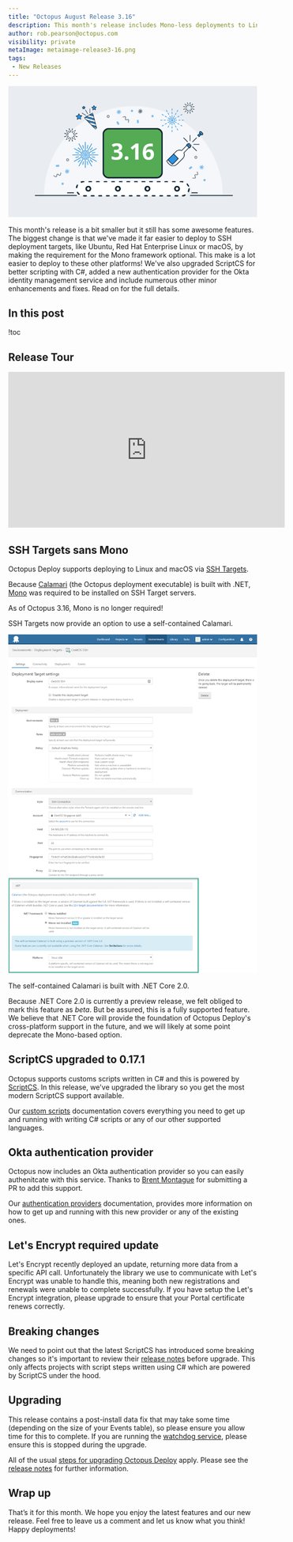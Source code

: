 ```yaml
---
title: "Octopus August Release 3.16"
description: This month's release includes Mono-less deployments to Linux and Mac, updated ScriptCS support, bug fixes and more.
author: rob.pearson@octopus.com
visibility: private
metaImage: metaimage-release3-16.png
tags:
 - New Releases
---
```


![Octopus 3.16 release announcement](blogimage-release-3-16.png)

This month's release is a bit smaller but it still has some awesome features. The biggest change is that we've made it far easier to deploy to SSH deployment targets, like Ubuntu, Red Hat Enterprise Linux or macOS, by making the requirement for the Mono framework optional. This make is a lot easier to deploy to these other platforms!  We've also upgraded ScriptCS for better scripting with C#, added a new authentication provider for the Okta identity management service and include numerous other minor enhancements and fixes. Read on for the full details.

## In this post

!toc

## Release Tour

<iframe width="560" height="315" src="https://www.youtube.com/embed/FmyE4v68MPQ" frameborder="0" allowfullscreen></iframe>

## SSH Targets sans Mono 

Octopus Deploy supports deploying to Linux and macOS via [SSH Targets](https://octopus.com/docs/deployment-targets/ssh-targets).

Because [Calamari](https://octopus.com/docs/api-and-integration/calamari) (the Octopus deployment executable) is built with .NET, [Mono](http://www.mono-project.com/) was required to be installed on SSH Target servers.

As of Octopus 3.16, Mono is no longer required!

SSH Targets now provide an option to use a self-contained Calamari.   

![SSH Target .NET Settings](ssh-mono-not-installed.png "width=500")

The self-contained Calamari is built with .NET Core 2.0.

Because .NET Core 2.0 is currently a preview release, we felt obliged to mark this feature as _beta_.  But be assured, this is a fully supported feature.  We believe that .NET Core will provide the foundation of Octopus Deploy's cross-platform support in the future, and we will likely at some point deprecate the Mono-based option. 

## ScriptCS upgraded to 0.17.1

Octopus supports customs scripts written in C# and this is powered by [ScriptCS](http://scriptcs.net/).  In this release, we've upgraded the library so you get the most modern ScriptCS support available.  

Our [custom scripts](https://octopus.com/docs/deploying-applications/custom-scripts) documentation covers everything you need to get up and running with writing C# scripts or any of our other supported languages.

## Okta authentication provider

Octopus now includes an Okta authentication provider so you can easily authenitcate with this service.  Thanks to [Brent Montague](https://github.com/brentm5) for submitting a PR to add this support.  

Our [authentication providers](https://octopus.com/docs/administration/authentication-providers) documentation, provides more information on how to get up and running with this new provider or any of the existing ones.

## Let's Encrypt required update

Let's Encrypt recently deployed an update, returning more data from a specific API call. Unfortunately the library we use to communicate with Let's Encrypt was unable to handle this, meaning both new registrations and renewals were unable to complete successfully. If you have setup the Let's Encrypt integration, please upgrade to ensure that your Portal certificate renews correctly.

## Breaking changes

We need to point out that the latest ScriptCS has introduced some breaking changes so it's important to review their [release notes](https://github.com/scriptcs/scriptcs/releases/tag/v0.17.0) before upgrade.  This only affects projects with script steps written using C# which are powered by ScriptCS under the hood.  

## Upgrading

This release contains a post-install data fix that may take some time (depending on the size of your Events table), so please ensure you allow time for this to complete. If you are running the [watchdog service](https://octopus.com/docs/administration/service-watchdog), please ensure this is stopped during the upgrade.

All of the usual [steps for upgrading Octopus Deploy](https://octopus.com/docs/administration/upgrading) apply. Please see the [release notes](https://octopus.com/downloads/compare?to=3.16.0) for further information.

## Wrap up

That’s it for this month. We hope you enjoy the latest features and our new release. Feel free to leave us a comment and let us know what you think!  Happy deployments!
